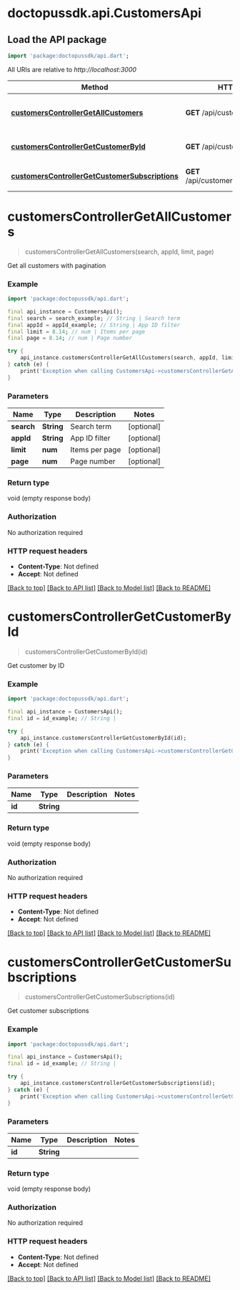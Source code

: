 # doctopussdk.api.CustomersApi

## Load the API package
```dart
import 'package:doctopussdk/api.dart';
```

All URIs are relative to *http://localhost:3000*

Method | HTTP request | Description
------------- | ------------- | -------------
[**customersControllerGetAllCustomers**](CustomersApi.md#customerscontrollergetallcustomers) | **GET** /api/customers | Get all customers with pagination
[**customersControllerGetCustomerById**](CustomersApi.md#customerscontrollergetcustomerbyid) | **GET** /api/customers/{id} | Get customer by ID
[**customersControllerGetCustomerSubscriptions**](CustomersApi.md#customerscontrollergetcustomersubscriptions) | **GET** /api/customers/{id}/subscriptions | Get customer subscriptions


# **customersControllerGetAllCustomers**
> customersControllerGetAllCustomers(search, appId, limit, page)

Get all customers with pagination

### Example
```dart
import 'package:doctopussdk/api.dart';

final api_instance = CustomersApi();
final search = search_example; // String | Search term
final appId = appId_example; // String | App ID filter
final limit = 8.14; // num | Items per page
final page = 8.14; // num | Page number

try {
    api_instance.customersControllerGetAllCustomers(search, appId, limit, page);
} catch (e) {
    print('Exception when calling CustomersApi->customersControllerGetAllCustomers: $e\n');
}
```

### Parameters

Name | Type | Description  | Notes
------------- | ------------- | ------------- | -------------
 **search** | **String**| Search term | [optional] 
 **appId** | **String**| App ID filter | [optional] 
 **limit** | **num**| Items per page | [optional] 
 **page** | **num**| Page number | [optional] 

### Return type

void (empty response body)

### Authorization

No authorization required

### HTTP request headers

 - **Content-Type**: Not defined
 - **Accept**: Not defined

[[Back to top]](#) [[Back to API list]](../README.md#documentation-for-api-endpoints) [[Back to Model list]](../README.md#documentation-for-models) [[Back to README]](../README.md)

# **customersControllerGetCustomerById**
> customersControllerGetCustomerById(id)

Get customer by ID

### Example
```dart
import 'package:doctopussdk/api.dart';

final api_instance = CustomersApi();
final id = id_example; // String | 

try {
    api_instance.customersControllerGetCustomerById(id);
} catch (e) {
    print('Exception when calling CustomersApi->customersControllerGetCustomerById: $e\n');
}
```

### Parameters

Name | Type | Description  | Notes
------------- | ------------- | ------------- | -------------
 **id** | **String**|  | 

### Return type

void (empty response body)

### Authorization

No authorization required

### HTTP request headers

 - **Content-Type**: Not defined
 - **Accept**: Not defined

[[Back to top]](#) [[Back to API list]](../README.md#documentation-for-api-endpoints) [[Back to Model list]](../README.md#documentation-for-models) [[Back to README]](../README.md)

# **customersControllerGetCustomerSubscriptions**
> customersControllerGetCustomerSubscriptions(id)

Get customer subscriptions

### Example
```dart
import 'package:doctopussdk/api.dart';

final api_instance = CustomersApi();
final id = id_example; // String | 

try {
    api_instance.customersControllerGetCustomerSubscriptions(id);
} catch (e) {
    print('Exception when calling CustomersApi->customersControllerGetCustomerSubscriptions: $e\n');
}
```

### Parameters

Name | Type | Description  | Notes
------------- | ------------- | ------------- | -------------
 **id** | **String**|  | 

### Return type

void (empty response body)

### Authorization

No authorization required

### HTTP request headers

 - **Content-Type**: Not defined
 - **Accept**: Not defined

[[Back to top]](#) [[Back to API list]](../README.md#documentation-for-api-endpoints) [[Back to Model list]](../README.md#documentation-for-models) [[Back to README]](../README.md)

